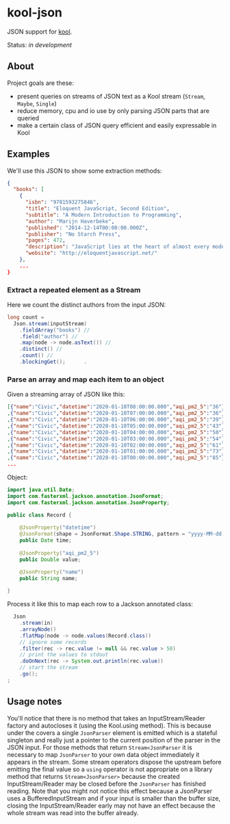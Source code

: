 # kool-json
JSON support for [kool](..).

Status: *in development*

## About
Project goals are these:

* present queries on streams of JSON text as a Kool stream (`Stream`, `Maybe`, `Single`)
* reduce memory, cpu and io use by only parsing JSON parts that are queried  
* make a certain class of JSON query efficient and easily expressable in Kool

## Examples

We'll use this JSON to show some extraction methods:

```json
{
  "books": [
    {
      "isbn": "9781593275846",
      "title": "Eloquent JavaScript, Second Edition",
      "subtitle": "A Modern Introduction to Programming",
      "author": "Marijn Haverbeke",
      "published": "2014-12-14T00:00:00.000Z",
      "publisher": "No Starch Press",
      "pages": 472,
      "description": "JavaScript lies at the heart of almost every modern web application, from social apps to the newest browser-based games. Though simple for beginners to pick up and play with, JavaScript is a flexible, complex language that you can use to build full-scale applications.",
      "website": "http://eloquentjavascript.net/"
    },
    ...
}
```

### Extract a repeated element as a Stream
Here we count the distinct authors from the input JSON:

```java
long count = 
  Json.stream(inputStream)
    .fieldArray("books") //
    .field("author") //
    .map(node -> node.asText()) //
    .distinct() //
    .count() //
    .blockingGet();      .
```

### Parse an array and map each item to an object
Given a streaming array of JSON like this:

```json
[{"name":"Civic","datetime":"2020-01-10T08:00:00.000","aqi_pm2_5":"36"}
,{"name":"Civic","datetime":"2020-01-10T07:00:00.000","aqi_pm2_5":"36"}
,{"name":"Civic","datetime":"2020-01-10T06:00:00.000","aqi_pm2_5":"39"}
,{"name":"Civic","datetime":"2020-01-10T05:00:00.000","aqi_pm2_5":"43"}
,{"name":"Civic","datetime":"2020-01-10T04:00:00.000","aqi_pm2_5":"50"}
,{"name":"Civic","datetime":"2020-01-10T03:00:00.000","aqi_pm2_5":"54"}
,{"name":"Civic","datetime":"2020-01-10T02:00:00.000","aqi_pm2_5":"61"}
,{"name":"Civic","datetime":"2020-01-10T01:00:00.000","aqi_pm2_5":"73"}
,{"name":"Civic","datetime":"2020-01-10T00:00:00.000","aqi_pm2_5":"85"}
...
```

Object:

```java
import java.util.Date;
import com.fasterxml.jackson.annotation.JsonFormat;
import com.fasterxml.jackson.annotation.JsonProperty;

public class Record {
   
    @JsonProperty("datetime")
    @JsonFormat(shape = JsonFormat.Shape.STRING, pattern = "yyyy-MM-dd'T'HH:mm:ss.SSS", timezone = "ADST")
    public Date time;
    
    @JsonProperty("aqi_pm2_5")
    public Double value;

    @JsonProperty("name")
    public String name;
    
}
```

Process it like this to map each row to a Jackson annotated class:

```java
  Json 
    .stream(in)
    .arrayNode()
    .flatMap(node -> node.values(Record.class))
    // ignore some records
    .filter(rec -> rec.value != null && rec.value > 50)
    // print the values to stdout
    .doOnNext(rec -> System.out.println(rec.value))
    // start the stream
    .go();
;
```    


## Usage notes
You'll notice that there is no method that takes an InputStream/Reader factory and autocloses it (using the Kool.using method). This is because under the covers a single `JsonParser` element is emitted which is a stateful singleton and really just a pointer to the current position of the parser in the JSON input. For those methods that return `Stream<JsonParser` it is necessary to map `JsonParser` to your own data object immediately it appears in the stream. Some stream operators dispose the upstream before emitting the final value so a `using` operator is not appropriate on a library method that returns `Stream<JsonParser>` because the created InputStream/Reader may be closed before the `JsonParser` has finished reading. Note that you might not notice this effect because a JsonParser uses a BufferedInputStream and if your input is smaller than the buffer size, closing the InputStream/Reader early may not have an effect because the whole stream was read into the buffer already.


